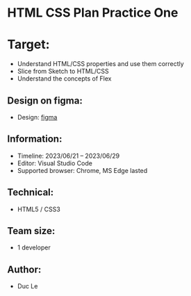 # HTML CSS Plan Practice One

# Target:

- Understand HTML/CSS properties and use them correctly
- Slice from Sketch to HTML/CSS
- Understand the concepts of Flex

## Design on figma:

- Design: [figma](https://www.figma.com/file/Hpr0uuvLwKKLp0q5svPBH2/practice-html-css?node-id=0%3A1&mode=dev)

## Information:

- Timeline: 2023/06/21 – 2023/06/29
- Editor: Visual Studio Code
- Supported browser: Chrome, MS Edge lasted

## Technical:

- HTML5 / CSS3

## Team size:

- 1 developer

## Author:

- Duc Le
